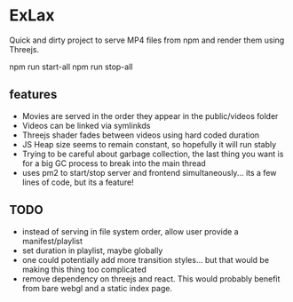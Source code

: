 # ExLax

Quick and dirty project to serve MP4 files from npm and render them using Threejs.

npm run start-all
npm run stop-all

## features

- Movies are served in the order they appear in the public/videos folder
- Videos can be linked via symlinkds
- Threejs shader fades between videos using hard coded duration
- JS Heap size seems to remain constant, so hopefully it will run stably 
- Trying to be careful about garbage collection, the last thing you want is for a big GC process to break into the main thread
- uses pm2 to start/stop server and frontend simultaneously... its a few lines of code, but its a feature!

## TODO
- instead of serving in file system order, allow user provide a manifest/playlist
- set duration in playlist, maybe globally
- one could potentially add more transition styles... but that would be making this thing too complicated
- remove dependency on threejs and react.  This would probably benefit from bare webgl and a static index page.
